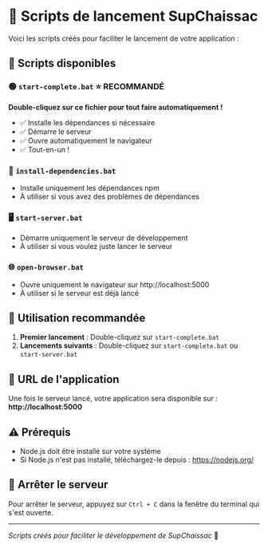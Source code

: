 # 🚀 Scripts de lancement SupChaissac

Voici les scripts créés pour faciliter le lancement de votre application :

## 📁 Scripts disponibles

### 🟢 `start-complete.bat` ⭐ **RECOMMANDÉ**
**Double-cliquez sur ce fichier pour tout faire automatiquement !**
- ✅ Installe les dépendances si nécessaire
- ✅ Démarre le serveur
- ✅ Ouvre automatiquement le navigateur
- ✅ Tout-en-un !

### 🔧 `install-dependencies.bat`
- Installe uniquement les dépendances npm
- À utiliser si vous avez des problèmes de dépendances

### 🖥️ `start-server.bat`
- Démarre uniquement le serveur de développement
- À utiliser si vous voulez juste lancer le serveur

### 🌐 `open-browser.bat`
- Ouvre uniquement le navigateur sur http://localhost:5000
- À utiliser si le serveur est déjà lancé

## 🎯 Utilisation recommandée

1. **Premier lancement** : Double-cliquez sur `start-complete.bat`
2. **Lancements suivants** : Double-cliquez sur `start-complete.bat` ou `start-server.bat`

## 🔗 URL de l'application
Une fois le serveur lancé, votre application sera disponible sur :
**http://localhost:5000**

## ⚠️ Prérequis
- Node.js doit être installé sur votre système
- Si Node.js n'est pas installé, téléchargez-le depuis : https://nodejs.org/

## 🛑 Arrêter le serveur
Pour arrêter le serveur, appuyez sur `Ctrl + C` dans la fenêtre du terminal qui s'est ouverte.

---
*Scripts créés pour faciliter le développement de SupChaissac* 🎉
